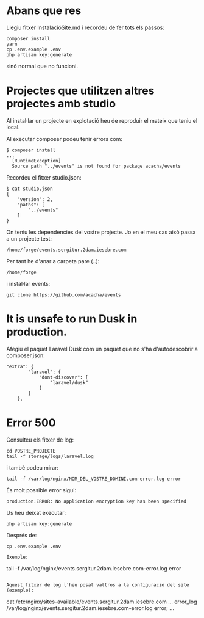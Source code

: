 # Abans que res

Llegiu fitxer InstalacióSite.md i recordeu de fer tots els passos:

```
composer install
yarn
cp .env.example .env
php artisan key:generate
```

sinó normal que no funcioni.

# Projectes que utilitzen altres projectes amb studio

Al instal·lar un projecte en explotació heu de reproduir el mateix que teniu el local.

Al executar composer podeu tenir errors com:

```
$ composer install
...
  [RuntimeException]                                              
  Source path "../events" is not found for package acacha/events
```

Recordeu el fitxer studio.json:

```
$ cat studio.json 
{
    "version": 2,
    "paths": [
        "../events"
    ]
}
```

On teniu les dependències del vostre projecte. Jo en el meu cas això passa a un projecte test:

```
/home/forge/events.sergitur.2dam.iesebre.com
```

Per tant he d'anar a carpeta pare (..):

```
/home/forge
```

i instal·lar events:

```
git clone https://github.com/acacha/events
```

#  It is unsafe to run Dusk in production.
  
Afegiu el paquet Laravel Dusk com un paquet que no s'ha d'autodescobrir a composer.json:

```
"extra": {
        "laravel": {
            "dont-discover": [
                "laravel/dusk"
            ]
        }
    },
```

# Error 500

Consulteu els fitxer de log:

```
cd VOSTRE_PROJECTE
tail -f storage/logs/laravel.log
```

i també podeu mirar:

```
tail -f /var/log/nginx/NOM_DEL_VOSTRE_DOMINI.com-error.log error
```

És molt possible error sigui:

```
production.ERROR: No application encryption key has been specified
```

Us heu deixat executar:

```
php artisan key:generate
```

Després de:

```
cp .env.example .env

Exemple:
```
tail -f /var/log/nginx/events.sergitur.2dam.iesebre.com-error.log error
```

Aquest fitxer de log l'heu posat valtros a la configuració del site (exemple):

```
cat /etc/nginx/sites-available/events.sergitur.2dam.iesebre.com
...
    error_log  /var/log/nginx/events.sergitur.2dam.iesebre.com-error.log error;
...
```

 